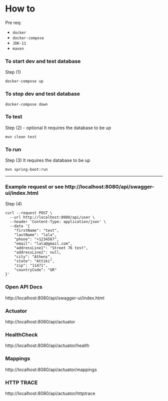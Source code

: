 # How to

Pre req:

* `docker`
* `docker-compose`
* `JDK-11`
* `maven`

### To start dev and test database
Step (1)

```shell
docker-compose up
```

### To stop dev and test database

```shell
docker-compose down
```

### To test
Step (2)   - optional 
It requires the database to be up 

```shell
mvn clean test
```

### To run
Step (3)
It requires the database to be up

```shell
mvn spring-boot:run
```

---

### Example request  or see   http://localhost:8080/api/swagger-ui/index.html 

Step (4) 

```shell
curl --request POST \
  --url http://localhost:8080/api/user \
  --header 'Content-Type: application/json' \
  --data '{
	"firstName": "test",
	"lastName": "lala",
	"phone": "+1234567",
	"email": "lala@gmail.com",
	"addressLine1": "Street 76 test",
	"addressLine2": null,
	"city": "Athens",
	"state": "Attiki",
	"zip": "11471",
	"countryCode": "GR"
}'
```


### Open API  Docs 

http://localhost:8080/api/swagger-ui/index.html


###  Actuator
http://localhost:8080/api/actuator


###  HealthCheck  
http://localhost:8080/api/actuator/health


###  Mappings 
http://localhost:8080/api/actuator/mappings

###  HTTP TRACE 
http://localhost:8080/api/actuator/httptrace